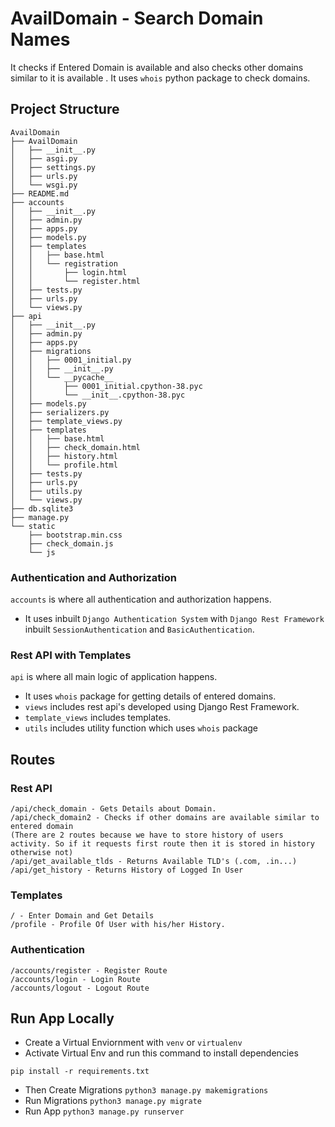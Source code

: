 # AvailDomain - Search Domain Names

It checks if Entered Domain is available and also checks other domains similar to it is available . It uses `whois` python package to check domains.

## Project Structure

```
AvailDomain
├── AvailDomain
│   ├── __init__.py   
│   ├── asgi.py
│   ├── settings.py
│   ├── urls.py
│   └── wsgi.py
├── README.md
├── accounts
│   ├── __init__.py      
│   ├── admin.py
│   ├── apps.py
│   ├── models.py
│   ├── templates
│   │   ├── base.html
│   │   └── registration
│   │       ├── login.html
│   │       └── register.html
│   ├── tests.py
│   ├── urls.py
│   └── views.py
├── api
│   ├── __init__.py
│   ├── admin.py
│   ├── apps.py
│   ├── migrations
│   │   ├── 0001_initial.py
│   │   ├── __init__.py
│   │   └── __pycache__
│   │       ├── 0001_initial.cpython-38.pyc
│   │       └── __init__.cpython-38.pyc
│   ├── models.py
│   ├── serializers.py
│   ├── template_views.py
│   ├── templates
│   │   ├── base.html
│   │   ├── check_domain.html
│   │   ├── history.html
│   │   └── profile.html
│   ├── tests.py
│   ├── urls.py
│   ├── utils.py
│   └── views.py
├── db.sqlite3
├── manage.py
└── static
    ├── bootstrap.min.css
    ├── check_domain.js
    └── js
```

### Authentication and Authorization
`accounts` is where all authentication and authorization happens.
- It uses inbuilt `Django Authentication System` with `Django Rest Framework` inbuilt `SessionAuthentication` and `BasicAuthentication`.

### Rest API with Templates
`api` is where all main logic of application happens.
- It uses `whois` package for getting details of entered domains.
- `views` includes rest api's developed using Django Rest Framework.
- `template_views` includes templates.
- `utils` includes utility function which uses `whois` package

## Routes

### Rest API
```
/api/check_domain - Gets Details about Domain.
/api/check_domain2 - Checks if other domains are available similar to entered domain
(There are 2 routes because we have to store history of users activity. So if it requests first route then it is stored in history otherwise not)
/api/get_available_tlds - Returns Available TLD's (.com, .in...)
/api/get_history - Returns History of Logged In User
```

### Templates
```
/ - Enter Domain and Get Details
/profile - Profile Of User with his/her History.
```

### Authentication
```
/accounts/register - Register Route
/accounts/login - Login Route
/accounts/logout - Logout Route
```

## Run App Locally

- Create a Virtual Enviornment with `venv` or `virtualenv`
- Activate Virtual Env and run this command to install dependencies
```
pip install -r requirements.txt
``` 
- Then Create Migrations `python3 manage.py makemigrations`
- Run Migrations `python3 manage.py migrate`
- Run App `python3 manage.py runserver`

